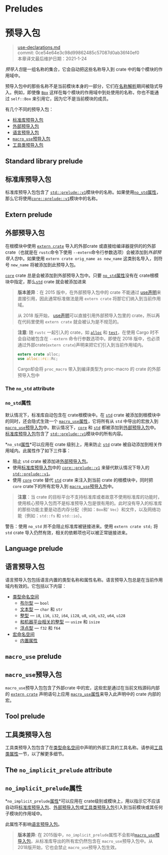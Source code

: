 # Preludes
# 预导入包

>[use-declarations.md](https://github.com/rust-lang/reference/blob/master/src/names/preludes.md)\
>commit: 0ce54e64e3c98d99862485c57087d0ab36f40ef0 \
>本章译文最后维护日期：2021-1-24

*预导入包*是一组名称的集合，它会自动把这些名称导入到 crate 中的每个模块的作用域中。

预导入包中的那些名称不是当前模块本身的一部分，它们在[名称解析][name resolution]期间被隐式导入。例如，即使像 [`Box`] 这样在每个模块的作用域中到处使用的名称，你也不能通过 `self::Box` 来引用它，因为它不是当前模块的成员。

有几个不同的预导入包：

- [标准库预导入包][Standard library prelude]
- [外部预导入包][Extern prelude]
- [语言预导入包][Language prelude]
- [`macro_use`预导入包][`macro_use` prelude]
- [工具类预导入包][Tool prelude]

## Standard library prelude
## 标准库预导入包

标准库预导入包包含了 [`std::prelude::v1`]模块中的名称。如果使用[`no_std`属性][`no_std` attribute]，那么它将使用[`core::prelude::v1`]模块中的名称。

## Extern prelude
## 外部预导入包

在根模块中使用 [`extern crate`] 导入的外部crate 或直接给编译器提供的的外部crate（也就是在 `rustc`命令下使用 `--extern`命令行参数选项）会被添加到*外部预导入包*中。如果使用 `extern crate orig_name as new_name` 这类别名导入，则符号 `new_name` 将被添加到此预导入包。

[`core`] crate 总是会被添加到外部预导入包中。只要 [`no_std`属性][`no_std` attribute]没有在 crate根模块中指定，那么[`std`] crate 就会被添加进来

> **版本差异**：在 2015 版中，在外部预导入包中的 crate 不能通过 [use声明][use declarations]来直接引用，因此通常标准做法是用 `extern crate` 将那它们纳入到当前作用域。
> 
> 从 2018 版开始， [use声明][use declarations]可以直接引用外部预导入包里的 crate，所以再在代码里使用 `extern crate` 就会被认为是不规范的。

> **注意**: 随 `rustc` 一起引入的 crate，如 [`alloc`] 和 [`test`]，在使用 Cargo 时不会自动被包含在 `--extern` 命令行参数选项中。即使在 2018 版中，也必须通过外部crate(`extern crate`)声明来把它们引入到当前作用域内。
>
> ```rust
> extern crate alloc;
> use alloc::rc::Rc;
> ```
>
> Cargo却会将 `proc_macro` 带入到编译类型为 proc-macro 的 crate 的外部预导入包中
> 
<!--
查看 https://github.com/rust-lang/rust/issues/57288 以了解更多关于 alloc/test 的限制。
-->

### The `no_std` attribute
### `no_std`属性

默认情况下，标准库自动包含在 crate根模块中。在 [`std`] crate 被添加到根模块中的同时，还会隐式生效一个 [`macro_use`属性][`macro_use` attribute]，它将所有从 `std` 中导出的宏放入到[`macro_use`预导入包][`macro_use` prelude]中。默认情况下，[`core`] 和 [`std`] 都被添加到[外部预导入包][extern prelude]中。[标准库预导入包][standard library prelude]包含了 [`std::prelude::v1`]模块中的所有内容。

*`no_std`[属性][attribute]*可以应用在 crate 级别上，用来防止 [`std`] crate 被自动添加到相关作用域内。此属性作了如下三件事：

* 阻止 `std` crate 被添加进[外部预导入包](#extern-prelude)。
* 使用[标准库预导入包][standard library prelude]中的 [`core::prelude::v1`] 来替代默认情况下导入的 [`std::prelude::v1`]。
* 使用 [`core`] crate 替代 [`std`] crate 来注入到当前 crate 的根模块中，同时把 `core` crate下的所有宏导入到 [`macro_use`预导入包][`macro_use` prelude]中。

> **注意**：当 crate 的目标平台不支持标准库或者故意不使用标准库的功能时，使用核心预导入包而不是标准预导入包是很有用的。此时没有导入的标准库的那些功能主要是动态内存分配（例如：`Box`和' `Vec`）和文件，以及网络功能（例如：`std::fs` 和 `std::io`）。

<div class="warning">

警告：使用 `no_std` 并不会阻止标准库被链接进来。使用 `extern crate std;` 将 `std` crate 导入仍然有效，相关的依赖项也可以被正常链接进来。

</div>

## Language prelude
## 语言预导入包

语言预导入包包括语言内置的类型名称和属性名称。语言预导入包总是在当前作用域内有效的。它包括以下内容：

* [类型命名空间][Type namespace]
    * [布尔型][Boolean type] — `bool`
    * [文本型][Textual types] — `char` 和 `str`
    * [整型][Integer types] — `i8`, `i16`, `i32`, `i64`, `i128`, `u8`, `u16`, `u32`, `u64`, `u128`
    * [和机器平台相关的整型][Machine-dependent integer types] — `usize` 和 `isize`
    * [浮点型][floating-point types] — `f32` 和 `f64`
* [宏命名空间][Macro namespace]
    * [内置属性][Built-in attributes]

## `macro_use` prelude
## `macro_use`预导入包

`macro_use`预导入包包含了外部crate 中的宏，这些宏是通过在当前文档源码内部的 [`extern crate`] 声明语句上应用 [`macro_use`属性][`macro_use` attribute]来导入此声明中的 crate 内部的宏。

## Tool prelude
## 工具类预导入包

工具类预导入包包含了在[类型命名空间][type namespace]中声明的外部工具的工具名称。请参阅[工具类属性][tool attributes]一节，以了解更多细节。

## The `no_implicit_prelude` attribute
## `no_implicit_prelude`属性

*`no_implicit_prelude`[属性][attribute]*可以应用在 crate级别或模块上，用以指示它不应该自动将[标准库预导入包][standard library prelude]、[外部预导入包][extern prelude]或[工具类预导入包][tool prelude]引入到当前模块或其任何子模块的作用域中。

此属性不影响[语言预导入包][language prelude]。

> **版本差异**: 在 2015版中，`no_implicit_prelude`属性不会影响[`macro_use`预导入包][`macro_use` prelude]，从标准库导出的所有宏仍然包含在 `macro_use`预导入包中。从 2018版开始，它也会禁止 `macro_use`预导入包生效。


[`alloc`]: ../../alloc/index.html
[`Box`]: ../../std/boxed/struct.Box.html
[`core::prelude::v1`]: ../../core/prelude/index.html
[`core`]: ../../core/index.html
[`extern crate`]: ../items/extern-crates.md
[`macro_use` attribute]: ../macros-by-example.md#the-macro_use-attribute
[`macro_use` prelude]: #macro_use-prelude
[`no_std` attribute]: #the-no_std-attribute
[`no_std` attribute]: #the-no_std-attribute
[`std::prelude::v1`]: ../../std/prelude/index.html
[`std`]: ../../std/index.html
[`test`]: ../../test/index.html
[attribute]: ../attributes.md
[Boolean type]: ../types/boolean.md
[Built-in attributes]: ../attributes.md#built-in-attributes-index
[extern prelude]: #extern-prelude
[floating-point types]: ../types/numeric.md#floating-point-types
[Integer types]: ../types/numeric.md#integer-types
[Language prelude]: #language-prelude
[Machine-dependent integer types]: ../types/numeric.md#machine-dependent-integer-types
[Macro namespace]: namespaces.md
[name resolution]: name-resolution.md
[Standard library prelude]: #standard-library-prelude
[Textual types]: ../types/textual.md
[tool attributes]: ../attributes.md#tool-attributes
[Tool prelude]: #tool-prelude
[Type namespace]: namespaces.md
[use declarations]: ../items/use-declarations.md
